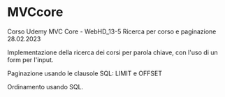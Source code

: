 # MVCcore
Corso Udemy MVC Core - WebHD_13-5 Ricerca per corso e paginazione
28.02.2023

Implementazione della ricerca dei corsi per parola chiave,
con l'uso di un form per l'input.

Paginazione usando le clausole SQL: LIMIT e OFFSET

Ordinamento usando SQL.
